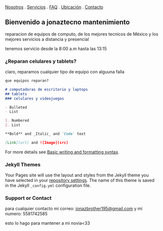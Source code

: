 [Nosotros](./nosotros.md) . [Servicios](./servicios.md) . [FAQ](FAQ.md) . [Ubicación](ubicacion.md) . [Contacto](./contacto.md)

## Bienvenido a jonaztecno mantenimiento

reparacion de equipos de computo, de los mejores tecnicos de México y los mejores servicios a distancia y presencial 

tenemos servicio desde la 8:00 a.m hasta las 13:15

### ¿Reparan celulares y tablets?

claro, reparamos cualquier tipo de equipo con alguuna falla

```markdown
que equipos reparan?

# computadoras de escritorio y laptops
## tablets
### celulares y videojuegos

- Bulleted
- List

1. Numbered
2. List

**Bold** and _Italic_ and `Code` text

[Link](url) and ![Image](src)
```

For more details see [Basic writing and formatting syntax](https://docs.github.com/en/github/writing-on-github/getting-started-with-writing-and-formatting-on-github/basic-writing-and-formatting-syntax).

### Jekyll Themes

Your Pages site will use the layout and styles from the Jekyll theme you have selected in your [repository settings](https://github.com/Jonaztecno-mantenimiento/Jonaztecno-mantenimiento.github.io/settings/pages). The name of this theme is saved in the Jekyll `_config.yml` configuration file.

### Support or Contact

para cualquier contacto mi correo: jonazbrother195@gmail.com y mi numero: 5581742585

esto lo hago para mantener a mi novia<33
